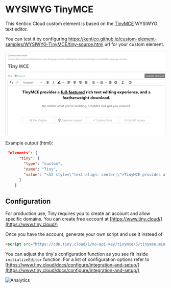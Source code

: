 # WYSIWYG TinyMCE

This Kentico Cloud custom element is based on the [TinyMCE](https://www.tiny.cloud/) WYSIWYG text editor.

You can test it by configuring https://kentico.github.io/custom-element-samples/WYSIWYG-TinyMCE/tiny-source.html url for your custom element.

![Tiny preview](tiny-preview.png)

Example output (html): 
```json
 "elements": {
      "tiny": {
        "type": "custom",
        "name": "Tiny",
        "value": "<h2 style=\"text-align: center;\">TinyMCE provides a <span style=\"text-decoration: underline;\">full-featured</span> rich text editing experience, and a featherweight download.</h2>\n<p style=\"text-align: center;\"><strong> <span style=\"font-size: 14pt;\"> <span style=\"color: #7e8c8d; font-weight: 600;\">No matter what you're building, TinyMCE has got you covered.</span> </span> </strong></p>\n<p style=\"text-align: center;\">&nbsp;</p>\n<table style=\"border-collapse: collapse; width: 85%; margin-left: auto; margin-right: auto; border: 0;\">\n<tbody>\n<tr>\n<td style=\"width: 25%; text-align: center; padding: 7px;\"><span style=\"color: #95a5a6;\">🛠 50+ Plugins</span></td>\n<td style=\"width: 25%; text-align: center; padding: 7px;\"><span style=\"color: #95a5a6;\">💡 Premium Support</span></td>\n<td style=\"width: 25%; text-align: center; padding: 7px;\"><span style=\"color: #95a5a6;\">🖍 Custom Skins</span></td>\n<td style=\"width: 25%; text-align: center; padding: 7px;\"><span style=\"color: #95a5a6;\">⚙ Full API Access</span></td>\n</tr>\n</tbody>\n</table>"
      }
    }
```

## Configuration

For production use, Tiny requires you to create an account and allow specific domains. You can create free account at [https://www.tiny.cloud/](https://www.tiny.cloud/)

Once you have the account, generate your own script and use it instead of

```html
<script src="https://cdn.tiny.cloud/1/no-api-key/tinymce/5/tinymce.min.js" referrerpolicy="origin"></script>
```

You can adjust the tiny's configuration function as you see fit inside `initializeEditor` function. For a list of configuration options refer to [https://www.tiny.cloud/docs/configure/integration-and-setup/](https://www.tiny.cloud/docs/configure/integration-and-setup/)

![Analytics](https://kentico-ga-beacon.azurewebsites.net/api/UA-69014260-4/Kentico/custom-element-samples/WYSIWYG-TinyMCE?pixel)
